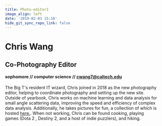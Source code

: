 ```yaml
---
title: Photo-editor1
image_align: left
date: '2019-02-03 15:10'
hide_git_sync_repo_link: false
---
```


# Chris Wang
## Co-Photography Editor
#### sophomore // computer science // [cwang7@caltech.edu](mailto:cwang7@caltech.edu)

The Big T's resident IT wizard, Chris joined in 2018 as the new photography editor, helping to coordinate photography and setting up the new site. Outside of yearbook, Chris works on machine learning and data analysis for small angle scattering data, improving the speed and efficiency of complex data analysis. Additionally, he takes pictures for fun, a collection of which is hosted [here.](https://www.flickr.com/people/chrwang0/). When not working, Chris can be found cooking, playing games (Dota 2 , Destiny 2, and a host of indie puzzlers), and hiking.